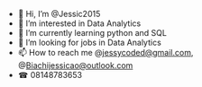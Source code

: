 - 👋 Hi, I’m @Jessic2015
- 👀 I’m interested in Data Analytics
- 🌱 I’m currently learning python and SQL
- 💞️ I’m looking for jobs in Data Analytics 
- 📫 How to reach me @jessycoded@gmail.com, @Biachijessicao@outlook.com
- ☎ 08148783653
<!---
Jessic2015/Jessic2015 is a ✨ special ✨ repository because its `README.md` (this file) appears on your GitHub profile.
You can click the Preview link to take a look at your changes.
--->
